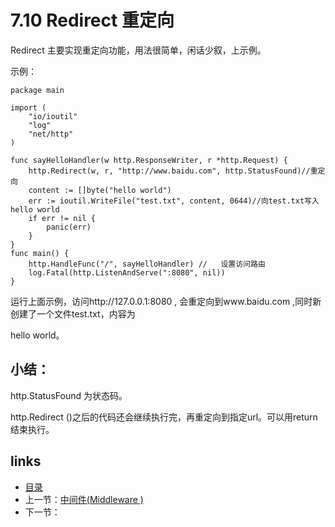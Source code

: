 # 7.10 Redirect 重定向

Redirect 主要实现重定向功能，用法很简单，闲话少叙，上示例。

示例：

```
package main

import (
	"io/ioutil"
	"log"
	"net/http"
)

func sayHelloHandler(w http.ResponseWriter, r *http.Request) {
	http.Redirect(w, r, "http://www.baidu.com", http.StatusFound)//重定向
	content := []byte("hello world")
	err := ioutil.WriteFile("test.txt", content, 0644)//向test.txt写入hello world
	if err != nil {
		panic(err)
	}
}
func main() {
	http.HandleFunc("/", sayHelloHandler) //   设置访问路由
	log.Fatal(http.ListenAndServe(":8080", nil))
}

```

运行上面示例，访问http://127.0.0.1:8080 ,  会重定向到www.baidu.com ,同时新创建了一个文件test.txt，内容为

hello world。

## 小结：

http.StatusFound  为状态码。

http.Redirect ()之后的代码还会继续执行完，再重定向到指定url。可以用return结束执行。

## links

- [目录](https://github.com/guyan0319/golang_development_notes/blob/master/zh/preface.md)
- 上一节：[中间件(Middleware )](https://github.com/guyan0319/golang_development_notes/blob/master/zh/7.9.md)
- 下一节：

